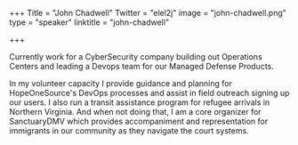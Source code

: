 +++
Title = "John Chadwell"
Twitter = "elel2j"
image = "john-chadwell.png"
type = "speaker"
linktitle = "john-chadwell"

+++

Currently work for a CyberSecurity company building out Operations Centers and leading a Devops team for our Managed Defense Products.

In my volunteer capacity I provide guidance and planning for HopeOneSource's DevOps processes and assist in field outreach signing up our users. I also run a transit assistance program for refugee arrivals in Northern Virginia. And when not doing that, I am a core organizer for SanctuaryDMV which provides accompaniment and representation for immigrants in our community as they navigate the court systems.
